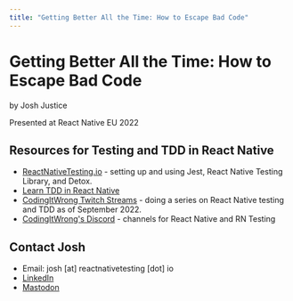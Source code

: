 ```yaml
---
title: "Getting Better All the Time: How to Escape Bad Code"
---
```


# Getting Better All the Time: How to Escape Bad Code

by Josh Justice

Presented at React Native EU 2022

## Resources for Testing and TDD in React Native

- [ReactNativeTesting.io](/) - setting up and using Jest, React Native Testing Library, and Detox.
- [Learn TDD in React Native](https://learntdd.in/react-native)
- [CodingItWrong Twitch Streams](https://codingitwrong.com/stream) - doing a series on React Native testing and TDD as of September 2022.
- [CodingItWrong's Discord](https://link.codingitwrong.com/discord) - channels for React Native and RN Testing

## Contact Josh

- Email: josh [at] reactnativetesting [dot] io
- [LinkedIn](https://www.linkedin.com/in/jjustice/)
- [Mastodon](https://mastodon.technology/@CodingItWrong)
